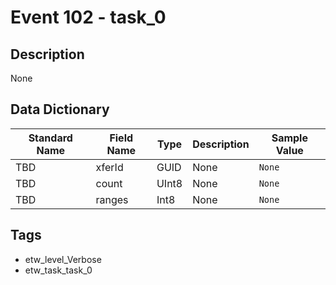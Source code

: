 # Event 102 - task_0

## Description
None

## Data Dictionary
|Standard Name|Field Name|Type|Description|Sample Value|
|---|---|---|---|---|
|TBD|xferId|GUID|None|`None`|
|TBD|count|UInt8|None|`None`|
|TBD|ranges|Int8|None|`None`|

## Tags
* etw_level_Verbose
* etw_task_task_0